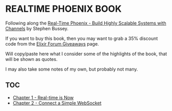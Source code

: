 # REALTIME PHOENIX BOOK

Following along the [Real-Time Phoenix - Build Highly Scalable Systems with Channels](https://pragprog.com/titles/sbsockets/real-time-phoenix/) by Stephen Bussey.

If you want to buy this book, then you may want to grab a 35% discount code from the [Elixir Forum Giveaways](https://elixirforum.com/t/elixir-forum-update-2022-the-100-000-issue/45299) page.

Will copy/paste here what I consider some of the highlights of the book, that will be shown as quotes.

I may also take some notes of my own, but probably not many.

## TOC

* [Chapter 1 - Real-time is Now](/chapter-1_realtime-is-now/README.md)
* [Chapter 2 - Connect a Simple WebSocket](/chapter-2_connect-a-simple-websocket/README.md)
